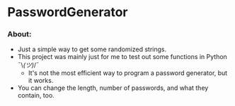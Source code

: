 # PasswordGenerator

### About:
- Just a simple way to get some randomized strings.
- This project was mainly just for me to test out some functions in Python ¯\\_(ツ)_/¯
    - It's not the most efficient way to program a password generator, but it works.
- You can change the length, number of passwords, and what they contain, too.